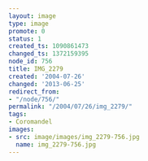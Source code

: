 ```yaml
---
layout: image
type: image
promote: 0
status: 1
created_ts: 1090861473
changed_ts: 1372159395
node_id: 756
title: IMG_2279
created: '2004-07-26'
changed: '2013-06-25'
redirect_from:
- "/node/756/"
permalink: "/2004/07/26/img_2279/"
tags:
- Coromandel
images:
- src: image/images/img_2279-756.jpg
  name: img_2279-756.jpg
---
```


